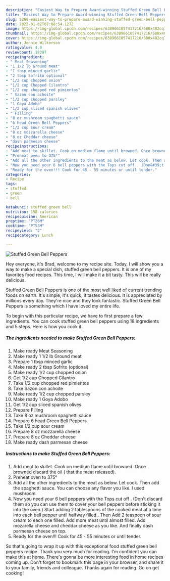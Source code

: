 ```yaml
---
description: "Easiest Way to Prepare Award-winning Stuffed Green Bell Peppers"
title: "Easiest Way to Prepare Award-winning Stuffed Green Bell Peppers"
slug: 5268-easiest-way-to-prepare-award-winning-stuffed-green-bell-peppers
date: 2022-01-02T07:08:54.127Z
image: https://img-global.cpcdn.com/recipes/6389661057417216/680x482cq70/stuffed-green-bell-peppers-recipe-main-photo.jpg
thumbnail: https://img-global.cpcdn.com/recipes/6389661057417216/680x482cq70/stuffed-green-bell-peppers-recipe-main-photo.jpg
cover: https://img-global.cpcdn.com/recipes/6389661057417216/680x482cq70/stuffed-green-bell-peppers-recipe-main-photo.jpg
author: Jennie Wilkerson
ratingvalue: 4.8
reviewcount: 18397
recipeingredient:
- " Meat Seasoning"
- "1 1/2 lb Ground meat"
- "1 tbsp minced garlic"
- "2 tbsp Sofrito optional"
- "1/2 cup chopped onion"
- "1/2 cup Chopped Cilantro"
- "1/2 cup chopped red pimientos"
- " Sazon con achoite"
- "1/2 cup chopped parsley"
- "1 Goya Adobo"
- "1/2 cup sliced spanish olives"
- " Filling"
- "8 oz mushroom spaghetti sauce"
- "6 head Green Bell Peppers"
- "1/2 cup sour cream"
- "8 oz mozzarella cheese"
- "8 oz Cheddar cheese"
- "dash parmesan cheese"
recipeinstructions:
- "Add meat to skillet. Cook on medium flame until browned. Once browned discard the oil ( that the meat released)."
- "Preheat oven to 375°"
- "Add all the other ingredients to the meat as below. Let cook. Then add the spaghetti sauce. You can choose any flavor you like. I used mushroom."
- "Now you need your 6 bell peppers with the Tops cut off . (Don&#39;t discard them so you can use them to cover your bell peppers before sticking it into the oven.) Start adding 2 tablespoons of the cooked meat at a time into each bell pepper until halfway filled.. Then Add 2 teaspoon of sour cream to each one filled. Add more meat until almost filled. Add mozarella cheese and cheddar cheese as you like. And finally dash parmesan cheese on top."
- "Ready for the oven!!! Cook for 45 - 55 minutes or until tender."
categories:
- Recipe
tags:
- stuffed
- green
- bell

katakunci: stuffed green bell 
nutrition: 158 calories
recipecuisine: American
preptime: "PT26M"
cooktime: "PT53M"
recipeyield: "2"
recipecategory: Lunch

---
```



![Stuffed Green Bell Peppers](https://img-global.cpcdn.com/recipes/6389661057417216/680x482cq70/stuffed-green-bell-peppers-recipe-main-photo.jpg)

Hey everyone, it's Brad, welcome to my recipe site. Today, I will show you a way to make a special dish, stuffed green bell peppers. It is one of my favorites food recipes. This time, I will make it a bit tasty. This will be really delicious.

Stuffed Green Bell Peppers is one of the most well liked of current trending foods on earth. It's simple, it's quick, it tastes delicious. It is appreciated by millions every day. They're nice and they look fantastic. Stuffed Green Bell Peppers is something which I have loved my entire life.




To begin with this particular recipe, we have to first prepare a few ingredients. You can cook stuffed green bell peppers using 18 ingredients and 5 steps. Here is how you cook it.

<!--inarticleads1-->

##### The ingredients needed to make Stuffed Green Bell Peppers:

1. Make ready  Meat Seasoning
1. Make ready 1 1/2 lb Ground meat
1. Prepare 1 tbsp minced garlic
1. Make ready 2 tbsp Sofrito (optional)
1. Make ready 1/2 cup chopped onion
1. Get 1/2 cup Chopped Cilantro
1. Take 1/2 cup chopped red pimientos
1. Take  Sazon con achoite
1. Make ready 1/2 cup chopped parsley
1. Make ready 1 Goya Adobo
1. Get 1/2 cup sliced spanish olives
1. Prepare  Filling
1. Take 8 oz mushroom spaghetti sauce
1. Prepare 6 head Green Bell Peppers
1. Take 1/2 cup sour cream
1. Prepare 8 oz mozzarella cheese
1. Prepare 8 oz Cheddar cheese
1. Make ready dash parmesan cheese




<!--inarticleads2-->

##### Instructions to make Stuffed Green Bell Peppers:

1. Add meat to skillet. Cook on medium flame until browned. Once browned discard the oil ( that the meat released).
1. Preheat oven to 375°
1. Add all the other ingredients to the meat as below. Let cook. Then add the spaghetti sauce. You can choose any flavor you like. I used mushroom.
1. Now you need your 6 bell peppers with the Tops cut off . (Don&#39;t discard them so you can use them to cover your bell peppers before sticking it into the oven.) Start adding 2 tablespoons of the cooked meat at a time into each bell pepper until halfway filled.. Then Add 2 teaspoon of sour cream to each one filled. Add more meat until almost filled. Add mozarella cheese and cheddar cheese as you like. And finally dash parmesan cheese on top.
1. Ready for the oven!!! Cook for 45 - 55 minutes or until tender.




So that's going to wrap it up with this exceptional food stuffed green bell peppers recipe. Thank you very much for reading. I'm confident you can make this at home. There's gonna be more interesting food in home recipes coming up. Don't forget to bookmark this page in your browser, and share it to your family, friends and colleague. Thanks again for reading. Go on get cooking!
